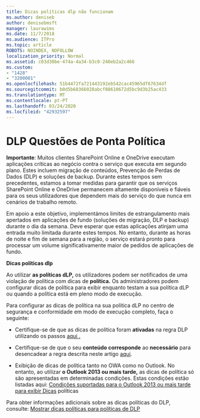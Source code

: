 ```yaml
---
title: Dicas políticas dlp não funcionam
ms.author: deniseb
author: denisebmsft
manager: laurawims
ms.date: 11/7/2018
ms.audience: ITPro
ms.topic: article
ROBOTS: NOINDEX, NOFOLLOW
localization_priority: Normal
ms.assetid: c03d30be-474a-4a34-b3c0-240eb2a2c466
ms.custom:
- "1428"
- "3200001"
ms.openlocfilehash: 51b4472fa721443192eb542cac45965df67634df
ms.sourcegitcommit: b0d5b68366028abcf08610672d5bc9d3b25ac433
ms.translationtype: MT
ms.contentlocale: pt-PT
ms.lasthandoff: 03/24/2020
ms.locfileid: "42932597"
---
```

# <a name="dlp-policy-tip-issues"></a>DLP Questões de Ponta Política

**Importante**: Muitos clientes SharePoint Online e OneDrive executam aplicações críticas ao negócio contra o serviço que executa em segundo plano. Estes incluem migração de conteúdos, Prevenção de Perdas de Dados (DLP) e soluções de backup. Durante estes tempos sem precedentes, estamos a tomar medidas para garantir que os serviços SharePoint Online e OneDrive permanecem altamente disponíveis e fiáveis para os seus utilizadores que dependem mais do serviço do que nunca em cenários de trabalho remoto.

Em apoio a este objetivo, implementámos limites de estrangulamento mais apertados em aplicações de fundo (soluções de migração, DLP e backup) durante o dia da semana. Deve esperar que estas aplicações atinjam uma entrada muito limitada durante estes tempos. No entanto, durante as horas de noite e fim de semana para a região, o serviço estará pronto para processar um volume significativamente maior de pedidos de aplicações de fundo.

**Dicas políticas dlp**

Ao utilizar **as políticas dLP,** os utilizadores podem ser notificados de uma violação de política com dicas de **política.** Os administradores podem configurar dicas de política para exibir enquanto testam a sua política dLP ou quando a política está em pleno modo de execução.
  
Para configurar as dicas de política na sua política dLP no centro de segurança e conformidade em modo de execução completo, faça o seguinte:
  
- Certifique-se de que as dicas de política foram **ativadas** na regra DLP utilizando os passos [aqui .](https://docs.microsoft.com/office365/securitycompliance/use-notifications-and-policy-tips)

- Certifique-se de que o seu **conteúdo corresponde** ao **necessário** para desencadear a regra descrita neste artigo [aqui](https://docs.microsoft.com/office365/securitycompliance/what-the-sensitive-information-types-look-for).

- Exibição de dicas de política tanto no OWA como no Outlook. No entanto, ao utilizar **o Outlook 2013 ou mais tarde,** as dicas de política só são apresentadas em determinadas condições. Estas condições estão listadas aqui: [Condições suportadas para o Outlook 2013 ou mais tarde para exibir Dicas](https://docs.microsoft.com/office365/securitycompliance/use-notifications-and-policy-tips#outlook-2013-and-later-supports-showing-policy-tips-for-only-some-conditions) políticas

Para obter informações adicionais sobre as dicas políticas do DLP, consulte: [Mostrar dicas políticas para políticas de DLP](https://docs.microsoft.com/office365/securitycompliance/use-notifications-and-policy-tips)
  